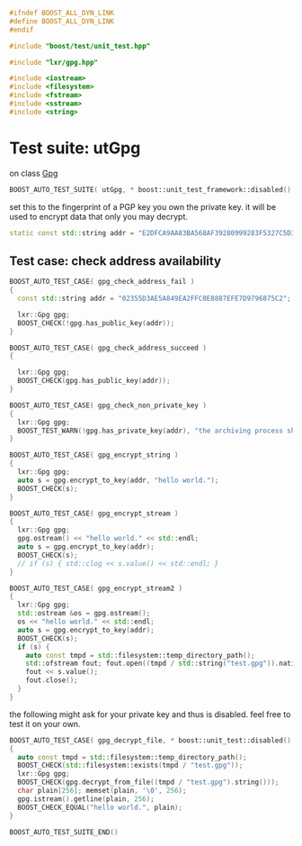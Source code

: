 ```cpp
#ifndef BOOST_ALL_DYN_LINK
#define BOOST_ALL_DYN_LINK
#endif

#include "boost/test/unit_test.hpp"

#include "lxr/gpg.hpp"

#include <iostream>
#include <filesystem>
#include <fstream>
#include <sstream>
#include <string>

````

# Test suite: utGpg

on class [Gpg](../src/gpg.hpp.md)

```cpp
BOOST_AUTO_TEST_SUITE( utGpg, * boost::unit_test_framework::disabled() )
```

set this to the fingerprint of a PGP key you own the private key.
it will be used to encrypt data that only you may decrypt.
```cpp
static const std::string addr = "E2DFCA9AA83BA568AF39280999283F5327C5D38F";
```

## Test case: check address availability
```cpp
BOOST_AUTO_TEST_CASE( gpg_check_address_fail )
{
  const std::string addr = "02355D3AE5A849EA2FFC0E8887EFE7D9796875C2";

  lxr::Gpg gpg;
  BOOST_CHECK(!gpg.has_public_key(addr));
}

BOOST_AUTO_TEST_CASE( gpg_check_address_succeed )
{

  lxr::Gpg gpg;
  BOOST_CHECK(gpg.has_public_key(addr));
}

BOOST_AUTO_TEST_CASE( gpg_check_non_private_key )
{
  lxr::Gpg gpg;
  BOOST_TEST_WARN(!gpg.has_private_key(addr), "the archiving process should not have access to this private key.");
}

BOOST_AUTO_TEST_CASE( gpg_encrypt_string )
{
  lxr::Gpg gpg;
  auto s = gpg.encrypt_to_key(addr, "hello world.");
  BOOST_CHECK(s);
}

BOOST_AUTO_TEST_CASE( gpg_encrypt_stream )
{
  lxr::Gpg gpg;
  gpg.ostream() << "hello world." << std::endl;
  auto s = gpg.encrypt_to_key(addr);
  BOOST_CHECK(s);
  // if (s) { std::clog << s.value() << std::endl; }
}

BOOST_AUTO_TEST_CASE( gpg_encrypt_stream2 )
{
  lxr::Gpg gpg;
  std::ostream &os = gpg.ostream();
  os << "hello world." << std::endl;
  auto s = gpg.encrypt_to_key(addr);
  BOOST_CHECK(s);
  if (s) {
    auto const tmpd = std::filesystem::temp_directory_path();
    std::ofstream fout; fout.open((tmpd / std::string("test.gpg")).native());
    fout << s.value();
    fout.close();
  }
}
```

the following might ask for your private key and thus is disabled.
feel free to test it on your own.
```cpp
BOOST_AUTO_TEST_CASE( gpg_decrypt_file, * boost::unit_test::disabled() )
{
  auto const tmpd = std::filesystem::temp_directory_path();
  BOOST_CHECK(std::filesystem::exists(tmpd / "test.gpg"));
  lxr::Gpg gpg;
  BOOST_CHECK(gpg.decrypt_from_file((tmpd / "test.gpg").string()));
  char plain[256]; memset(plain, '\0', 256);
  gpg.istream().getline(plain, 256);
  BOOST_CHECK_EQUAL("hello world.", plain);
}
```

```cpp
BOOST_AUTO_TEST_SUITE_END()
```
